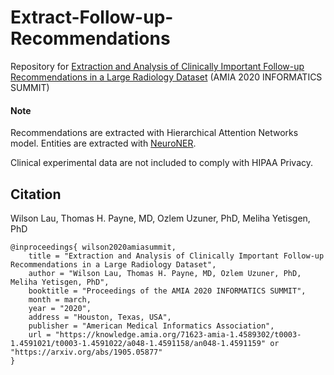 # Extract-Follow-up-Recommendations

Repository for [Extraction and Analysis of Clinically Important Follow-up Recommendations in a Large Radiology Dataset](https://knowledge.amia.org/71623-amia-1.4589302/t0003-1.4591021/t0003-1.4591022/a048-1.4591158/an048-1.4591159) (AMIA 2020 INFORMATICS SUMMIT)

 
#### Note

Recommendations are extracted with Hierarchical Attention Networks model.
Entities are extracted with [NeuroNER](https://github.com/Franck-Dernoncourt/NeuroNER).

Clinical experimental data are not included to comply with HIPAA Privacy.
 
## Citation
 
Wilson Lau, Thomas H. Payne, MD, Ozlem Uzuner, PhD, Meliha Yetisgen, PhD
```
@inproceedings{ wilson2020amiasummit,
    title = "Extraction and Analysis of Clinically Important Follow-up Recommendations in a Large Radiology Dataset",
    author = "Wilson Lau, Thomas H. Payne, MD, Ozlem Uzuner, PhD, Meliha Yetisgen, PhD",
    booktitle = "Proceedings of the AMIA 2020 INFORMATICS SUMMIT",
    month = march,
    year = "2020",
    address = "Houston, Texas, USA",
    publisher = "American Medical Informatics Association",
    url = "https://knowledge.amia.org/71623-amia-1.4589302/t0003-1.4591021/t0003-1.4591022/a048-1.4591158/an048-1.4591159" or "https://arxiv.org/abs/1905.05877"
}
```
